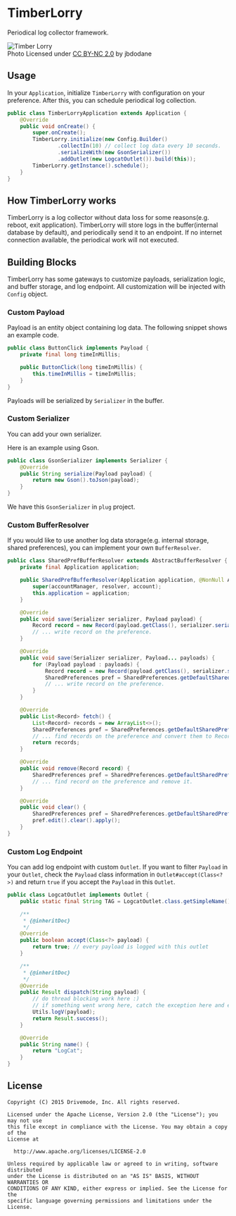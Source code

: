 # TimberLorry

Periodical log collector framework.

![Timber Lorry](https://farm4.staticflickr.com/3746/11950116365_df10a41139_z_d.jpg)  
Photo Licensed under [CC BY-NC 2.0](https://creativecommons.org/licenses/by-nc/2.0/) by jbdodane

## Usage

In your `Application`, initialize `TimberLorry` with configuration on your preference.
After this, you can schedule periodical log collection.

```java
public class TimberLorryApplication extends Application {
    @Override
    public void onCreate() {
        super.onCreate();
        TimberLorry.initialize(new Config.Builder()
                .collectIn(10) // collect log data every 10 seconds.
                .serializeWith(new GsonSerializer())
                .addOutlet(new LogcatOutlet()).build(this));
        TimberLorry.getInstance().schedule();
    }
}
```

## How TimberLorry works

TimberLorry is a log collector without data loss for some reasons(e.g. reboot, exit application).
TimberLorry will store logs in the buffer(internal database by default), and periodically send it to an endpoint.
If no internet connection available, the periodical work will not executed.

## Building Blocks

TimberLorry has some gateways to customize payloads, serialization logic, and buffer storage, and log endpoint.
All customization will be injected with `Config` object.

### Custom Payload

Payload is an entity object containing log data.
The following snippet shows an example code.

```java
public class ButtonClick implements Payload {
    private final long timeInMillis;

    public ButtonClick(long timeInMillis) {
        this.timeInMillis = timeInMillis;
    }
}
```

Payloads will be serialized by `Serializer` in the buffer.

### Custom Serializer

You can add your own serializer.

Here is an example using Gson.

```java
public class GsonSerializer implements Serializer {
    @Override
    public String serialize(Payload payload) {
        return new Gson().toJson(payload);
    }
}
```

We have this `GsonSerializer` in `plug` project.

### Custom BufferResolver

If you would like to use another log data storage(e.g. internal storage, shared preferences), you can
implement your own `BufferResolver`.

```java
public class SharedPrefBufferResolver extends AbstractBufferResolver {
    private final Application application;

    public SharedPrefBufferResolver(Application application, @NonNull AccountManager accountManager, @NonNull ContentResolver resolver, Account account) {
        super(accountManager, resolver, account);
        this.application = application;
    }

    @Override
    public void save(Serializer serializer, Payload payload) {
        Record record = new Record(payload.getClass(), serializer.serialize(payload));
        // ... write record on the preference.
    }

    @Override
    public void save(Serializer serializer, Payload... payloads) {
        for (Payload payload : payloads) {
            Record record = new Record(payload.getClass(), serializer.serialize(payload));
            SharedPreferences pref = SharedPreferences.getDefaultSharedPreferences(application);
            // ... write record on the preference.
        }
    }

    @Override
    public List<Record> fetch() {
        List<Record> records = new ArrayList<>();
        SharedPreferences pref = SharedPreferences.getDefaultSharedPreferences(application);
        // ... find records on the preference and convert them to Record.
        return records;
    }

    @Override
    public void remove(Record record) {
        SharedPreferences pref = SharedPreferences.getDefaultSharedPreferences(application);
        // ... find record on the preference and remove it.
    }

    @Override
    public void clear() {
        SharedPreferences pref = SharedPreferences.getDefaultSharedPreferences(application);
        pref.edit().clear().apply();
    }
}
```

### Custom Log Endpoint

You can add log endpoint with custom `Outlet`.
If you want to filter `Payload` in your `Outlet`, check the `Payload` class information in `Outlet#accept(Class<?>)` and return `true` if you accept the `Payload` in this `Outlet`.

```java
public class LogcatOutlet implements Outlet {
    public static final String TAG = LogcatOutlet.class.getSimpleName();

    /**
     * {@inheritDoc}
     */
    @Override
    public boolean accept(Class<?> payload) {
        return true; // every payload is logged with this outlet
    }

    /**
     * {@inheritDoc}
     */
    @Override
    public Result dispatch(String payload) {
        // do thread blocking work here :)
        // if something went wrong here, catch the exception here and envelope it into Result object to return.
        Utils.logV(payload);
        return Result.success();
    }

    @Override
    public String name() {
        return "LogCat";
    }
}
```

## License

```
Copyright (C) 2015 Drivemode, Inc. All rights reserved.

Licensed under the Apache License, Version 2.0 (the "License"); you may not use
this file except in compliance with the License. You may obtain a copy of the
License at

  http://www.apache.org/licenses/LICENSE-2.0

Unless required by applicable law or agreed to in writing, software distributed
under the License is distributed on an "AS IS" BASIS, WITHOUT WARRANTIES OR
CONDITIONS OF ANY KIND, either express or implied. See the License for the
specific language governing permissions and limitations under the License.
```

